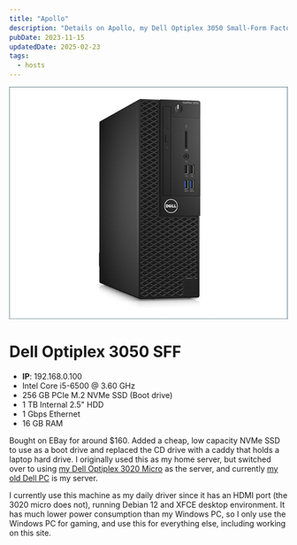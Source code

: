```yaml
---
title: "Apollo"
description: "Details on Apollo, my Dell Optiplex 3050 Small-Form Factor PC."
pubDate: 2023-11-15
updatedDate: 2025-02-23
tags:
  - hosts
---
```


![Dell Optiplex 3050 SFF](../../img/wiki/optiplex3050sff.jpg)

# Dell Optiplex 3050 SFF

- **IP**: 192.168.0.100
- Intel Core i5-6500 @ 3.60 GHz
- 256 GB PCIe M.2 NVMe SSD (Boot drive)
- 1 TB Internal 2.5" HDD
- 1 Gbps Ethernet
- 16 GB RAM

Bought on EBay for around $160. Added a cheap, low capacity NVMe SSD to use as a boot drive and replaced the CD drive with a caddy that holds a laptop hard drive. I originally used this as my home server, but switched over to using <a href="/wiki/korben/">my Dell Optiplex 3020 Micro</a> as the server, and currently <a href="/wiki/athena/">my old Dell PC</a> is my server.

I currently use this machine as my daily driver since it has an HDMI port (the 3020 micro does not), running Debian 12 and XFCE desktop environment. It has much lower power consumption than my Windows PC, so I only use the Windows PC for gaming, and use this for everything else, including working on this site.
